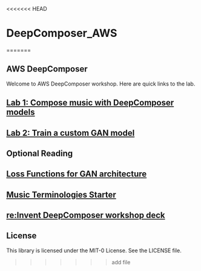 <<<<<<< HEAD
# DeepComposer_AWS
=======
## AWS DeepComposer

Welcome to AWS DeepComposer workshop. Here are quick links to the lab.


## [Lab 1: Compose music with DeepComposer models](Lab%201)

## [Lab 2: Train a custom GAN model](Lab%202)

## Optional Reading 

## [Loss Functions for GAN architecture](Loss-functions.md)

## [Music Terminologies Starter](Music-terminologies.md)

## [re:Invent DeepComposer workshop deck](reinvent-workshop-deck)


## License

This library is licensed under the MIT-0 License. See the LICENSE file.
>>>>>>> add file
